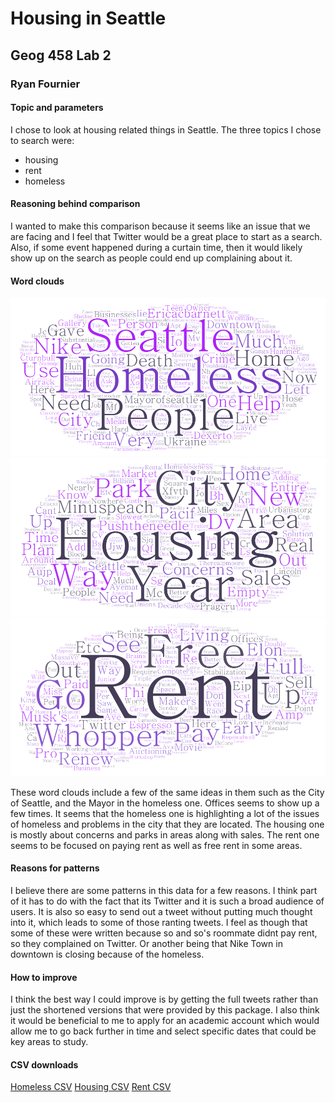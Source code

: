 # Housing in Seattle
## Geog 458 Lab 2
### Ryan Fournier

#### Topic and parameters
I chose to look at housing related things in Seattle. The three topics I chose to search were:
* housing
* rent
* homeless

#### Reasoning behind comparison
I wanted to make this comparison because it seems like an issue that we are facing and I feel that Twitter would be a great place to start as a search. Also, if some event happened during a curtain time, then it would likely show up on the search as people could end up complaining about it.

#### Word clouds
![Homeless](img/wordcloud-1.png)
![Housing](img/wordcloud-2.png)
![Rent](img/wordcloud-3.png)

These word clouds include a few of the same ideas in them such as the City of Seattle, and the Mayor in the homeless one. Offices seems to show up a few times. It seems that the homeless one is highlighting a lot of the issues of homeless and problems in the city that they are located. The housing one is mostly about concerns and parks in areas along with sales. The rent one seems to be focused on paying rent as well as free rent in some areas.

#### Reasons for patterns
I believe there are some patterns in this data for a few reasons. I think part of it has to do with the fact that its Twitter and it is such a broad audience of users. It is also so easy to send out a tweet without putting much thought into it, which leads to some of those ranting tweets. I feel as though that some of these were written because so and so's roommate didnt pay rent, so they complained on Twitter. Or another being that Nike Town in downtown is closing because of the homeless.

#### How to improve
I think the best way I could improve is by getting the full tweets rather than just the shortened versions that were provided by this package. I also think it would be beneficial to me to apply for an academic account which would allow me to go back further in time and select specific dates that could be key areas to study.

#### CSV downloads
[Homeless CSV](https://github.com/4nierr/Geog458Lab2Deliverable/blob/main/assets/twsearch-result-1.csv)
[Housing CSV](https://github.com/4nierr/Geog458Lab2Deliverable/blob/main/assets/twsearch-result-2.csv)
[Rent CSV](https://github.com/4nierr/Geog458Lab2Deliverable/blob/main/assets/twsearch-result-3.csv)
